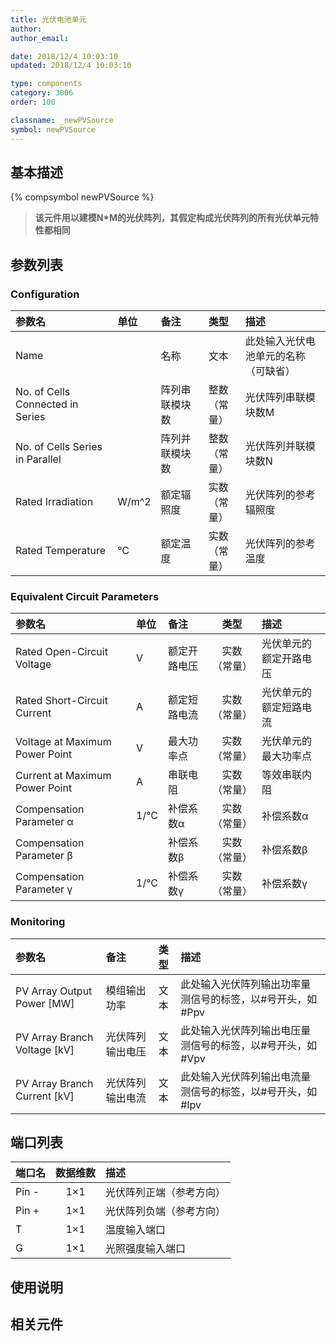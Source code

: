 ```yaml
---
title: 光伏电池单元
author: 
author_email:

date: 2018/12/4 10:03:10
updated: 2018/12/4 10:03:10

type: components
category: 3006
order: 100

classname: _newPVSource
symbol: newPVSource
---
```

## 基本描述
{% compsymbol newPVSource %}

> **该元件用以建模N*M的光伏阵列，其假定构成光伏阵列的所有光伏单元特性都相同**

## 参数列表
### Configuration
| 参数名 | 单位 | 备注 | 类型 | 描述 |
| :--- | :--- | :--- | :--: | :--- |
| Name |  | 名称 | 文本 | 此处输入光伏电池单元的名称（可缺省） |
| No. of Cells Connected in Series |  | 阵列串联模块数 | 整数（常量） | 光伏阵列串联模块数M |
| No. of Cells Series in Parallel |  | 阵列并联模块数 | 整数（常量） | 光伏阵列并联模块数N |
| Rated Irradiation | W/m^2 | 额定辐照度 | 实数（常量） | 光伏阵列的参考辐照度 |
| Rated Temperature | °C | 额定温度 | 实数（常量） | 光伏阵列的参考温度 |

### Equivalent Circuit Parameters
| 参数名 | 单位 | 备注 | 类型 | 描述 |
| :--- | :--- | :--- | :--: | :--- |
| Rated Open-Circuit Voltage | V | 额定开路电压 | 实数（常量） | 光伏单元的额定开路电压 |
| Rated Short-Circuit Current | A | 额定短路电流 | 实数（常量） | 光伏单元的额定短路电流 |
| Voltage at Maximum Power Point | V | 最大功率点 | 实数（常量） |光伏单元的最大功率点  |
| Current at Maximum Power Point | A | 串联电阻 | 实数（常量） | 等效串联内阻 |
| Compensation Parameter α | 1/℃ | 补偿系数α | 实数（常量） |  补偿系数α |
| Compensation Parameter β |  | 补偿系数β | 实数（常量） | 补偿系数β |
| Compensation Parameter γ | 1/℃ | 补偿系数γ | 实数（常量） |  补偿系数γ |

### Monitoring
| 参数名 | 备注 | 类型 | 描述 |
| :--- | :--- | :--: | :--- |
| PV Array Output Power \[MW\] | 模组输出功率 | 文本 | 此处输入光伏阵列输出功率量测信号的标签，以#号开头，如#Ppv |
| PV Array Branch Voltage \[kV\] | 光伏阵列输出电压 | 文本 | 此处输入光伏阵列输出电压量测信号的标签，以#号开头，如#Vpv |
| PV Array Branch Current \[kV\] | 光伏阵列输出电流 | 文本 | 此处输入光伏阵列输出电流量测信号的标签，以#号开头，如#Ipv |


## 端口列表

| 端口名 | 数据维数 | 描述 |
| :--- | :--:  | :--- |
| Pin - | 1×1 |光伏阵列正端（参考方向）|                   
| Pin + | 1×1 | 光伏阵列负端（参考方向）|                   
| T | 1×1 |温度输入端口 |                   
| G | 1×1 |光照强度输入端口 |                   

## 使用说明



## 相关元件


